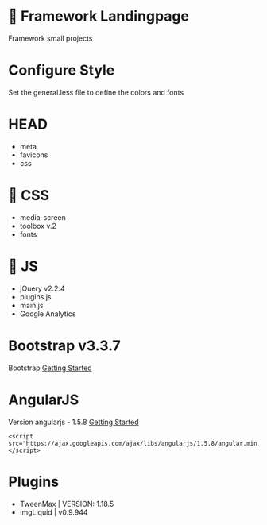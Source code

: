 # :file_folder: Framework Landingpage
Framework small projects

# Configure Style
Set the general.less file to define the colors and fonts

# HEAD
* meta
* favicons
* css

# :file_folder: CSS
* media-screen
* toolbox v.2
* fonts

# :file_folder: JS
* jQuery v2.2.4
* plugins.js
* main.js
* Google Analytics

# Bootstrap v3.3.7
Bootstrap [Getting Started](http://getbootstrap.com/css/)

# AngularJS
Version angularjs - 1.5.8 [Getting Started](https://angularjs.org/)

```
<script src="https://ajax.googleapis.com/ajax/libs/angularjs/1.5.8/angular.min.js"></script>
```

# Plugins
* TweenMax | VERSION: 1.18.5
* imgLiquid | v0.9.944
